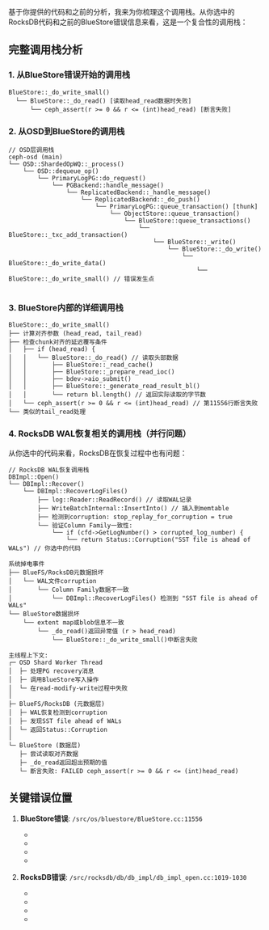 基于你提供的代码和之前的分析，我来为你梳理这个调用栈。从你选中的RocksDB代码和之前的BlueStore错误信息来看，这是一个复合性的调用栈：

## 完整调用栈分析

### 1. 从BlueStore错误开始的调用栈

```
BlueStore::_do_write_small() 
  └── BlueStore::_do_read() [读取head_read数据时失败]
      └── ceph_assert(r >= 0 && r <= (int)head_read) [断言失败]
```

### 2. 从OSD到BlueStore的调用栈

```
// OSD层调用栈
ceph-osd (main)
└── OSD::ShardedOpWQ::_process()
    └── OSD::dequeue_op()
        └── PrimaryLogPG::do_request()
            └── PGBackend::handle_message()
                └── ReplicatedBackend::_handle_message()
                    └── ReplicatedBackend::_do_push()
                        └── PrimaryLogPG::queue_transaction() [thunk]
                            └── ObjectStore::queue_transaction()
                                └── BlueStore::queue_transactions()
                                    └── BlueStore::_txc_add_transaction()
                                        └── BlueStore::_write()
                                            └── BlueStore::_do_write()
                                                └── BlueStore::_do_write_data()
                                                    └── BlueStore::_do_write_small() // 错误发生点
                                                
```

### 3. BlueStore内部的详细调用栈

```
BlueStore::_do_write_small()
├── 计算对齐参数 (head_read, tail_read)
├── 检查chunk对齐的延迟覆写条件
│   ├── if (head_read) {
│   │   └── BlueStore::_do_read() // 读取头部数据
│   │       ├── BlueStore::_read_cache()
│   │       ├── BlueStore::_prepare_read_ioc()
│   │       ├── bdev->aio_submit()
│   │       ├── BlueStore::_generate_read_result_bl()
│   │       └── return bl.length() // 返回实际读取的字节数
│   └── ceph_assert(r >= 0 && r <= (int)head_read) // 第11556行断言失败
└── 类似的tail_read处理
```

### 4. RocksDB WAL恢复相关的调用栈（并行问题）

从你选中的代码来看，RocksDB在恢复过程中也有问题：

```
// RocksDB WAL恢复调用栈
DBImpl::Open()
└── DBImpl::Recover()
    └── DBImpl::RecoverLogFiles()
        ├── log::Reader::ReadRecord() // 读取WAL记录
        ├── WriteBatchInternal::InsertInto() // 插入到memtable
        ├── 检测到corruption: stop_replay_for_corruption = true
        └── 验证Column Family一致性:
            └── if (cfd->GetLogNumber() > corrupted_log_number) {
                └── return Status::Corruption("SST file is ahead of WALs") // 你选中的代码
```

```
系统掉电事件
├── BlueFS/RocksDB元数据损坏
│   └── WAL文件corruption
│       └── Column Family数据不一致
│           └── DBImpl::RecoverLogFiles() 检测到 "SST file is ahead of WALs"
└── BlueStore数据损坏
    └── extent map或blob信息不一致
        └── _do_read()返回异常值 (r > head_read)
            └── BlueStore::_do_write_small()中断言失败
```

```
主线程上下文:
┌─ OSD Shard Worker Thread
│  ├─ 处理PG recovery消息
│  ├─ 调用BlueStore写入操作
│  └─ 在read-modify-write过程中失败
│
├─ BlueFS/RocksDB (元数据层)
│  ├─ WAL恢复检测到corruption
│  ├─ 发现SST file ahead of WALs
│  └─ 返回Status::Corruption
│
└─ BlueStore (数据层)
   ├─ 尝试读取对齐数据
   ├─ _do_read返回超出预期的值
   └─ 断言失败: FAILED ceph_assert(r >= 0 && r <= (int)head_read)
```

## 关键错误位置

1. **BlueStore错误**: `/src/os/bluestore/BlueStore.cc:11556`
    
    - 
    - 
    - 
    - 
    
2. **RocksDB错误**: `/src/rocksdb/db/db_impl/db_impl_open.cc:1019-1030`
    
    - 
    - 
    - 
    - 
    
